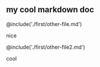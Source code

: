 ## my cool markdown doc

@include('./first/other-file.md')

nice

@include('./first/other-file2.md')

cool
